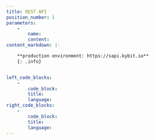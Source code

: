 ```yaml
---
title: REST API
position_number: 1
parameters:
    -
        name:
        content:
content_markdown: |-

    **production environment: https://sapi.kybit.io**
    {: .info}


left_code_blocks:
    -
        code_block:
        title:
        language:
right_code_blocks:
    -
        code_block:
        title:
        language:
---
```

